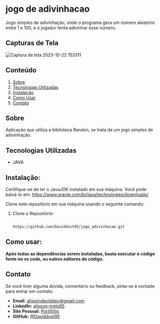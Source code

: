 # jogo de adivinhacao
<justify>
Jogo simples de adivinhação, onde o programa gera um número aleatório entre 1 e 100, e o jogador tenta adivinhar esse número. 
</justify>

## Capturas de Tela

![Captura de tela 2023-10-22 153311](https://github.com/Daviddust95/jogo_adivinhacao/assets/124353154/7a2e1668-1386-4794-b300-1cdb45f7af5a)

## Conteúdo

1. [Sobre](#sobre)
2. [Tecnologias Utilizadas](#tecnologias-utilizadas)
3. [Instalação](#instalação)
4. [Como Usar](#como-usar)
5. [Contato](#contato)

## Sobre
<justify>
Aplicação que utiliza a biblioteca Randon, se trata de um jogo simples de adivinhação.
</justify>

## Tecnologias Utilizadas

- JAVA

## Instalação:

Certifique-se de ter o JavaJDK instalado em sua máquina. Você pode baixá-lo em: https://www.oracle.com/br/java/technologies/downloads/

Clone este repositório em sua máquina usando o seguinte comando:

1. Clone o Repositório:
   ```bash
   
   https://github.com/Daviddust95/jogo_adivinhacao.git
   
## Como usar:

**Após todas as dependências serem instaladas, basta executar o código fonte no vs code, ou outros editores de código.**

## Contato
Se você tiver alguma dúvida, comentário ou feedback, sinta-se à vontade para entrar em contato:

- **Email:** alissondaviddev@gmail.com
- **LinkedIn:** [alisson-melo95](https://www.linkedin.com/in/alisson-melo95/) 
- **Site Pessoal:** [Portifólio](https://alissondev.tech)
- **GitHub:** [@Daviddust95](https://github.com/Daviddust95)
